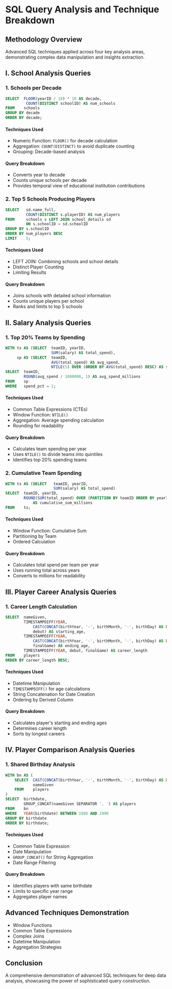 # SQL Query Analysis and Technique Breakdown

## Methodology Overview
Advanced SQL techniques applied across four key analysis areas, demonstrating complex data manipulation and insights extraction.

## I. School Analysis Queries

### 1. Schools per Decade
```sql
SELECT 	FLOOR(yearID / 10) * 10 AS decade, 
         COUNT(DISTINCT schoolID) AS num_schools
FROM	schools
GROUP BY decade
ORDER BY decade;
```
#### Techniques Used
- Numeric Function: `FLOOR()` for decade calculation
- Aggregation: `COUNT(DISTINCT)` to avoid duplicate counting
- Grouping: Decade-based analysis

#### Query Breakdown
- Converts year to decade
- Counts unique schools per decade
- Provides temporal view of educational institution contributions

### 2. Top 5 Schools Producing Players
```sql
SELECT	 sd.name_full, 
         COUNT(DISTINCT s.playerID) AS num_players
FROM	 schools s LEFT JOIN school_details sd
		 ON s.schoolID = sd.schoolID
GROUP BY s.schoolID
ORDER BY num_players DESC
LIMIT 	 5;
```
#### Techniques Used
- LEFT JOIN: Combining schools and school details
- Distinct Player Counting
- Limiting Results

#### Query Breakdown
- Joins schools with detailed school information
- Counts unique players per school
- Ranks and limits to top 5 schools

## II. Salary Analysis Queries

### 1. Top 20% Teams by Spending
```sql
WITH ts AS (SELECT 	teamID, yearID, 
                    SUM(salary) AS total_spend),
     sp AS (SELECT	teamID, 
                    AVG(total_spend) AS avg_spend,
					NTILE(5) OVER (ORDER BY AVG(total_spend) DESC) AS spend_pct)
SELECT	teamID, 
        ROUND(avg_spend / 1000000, 1) AS avg_spend_millions
FROM	sp
WHERE	spend_pct = 1;
```
#### Techniques Used
- Common Table Expressions (CTEs)
- Window Function: `NTILE()`
- Aggregation: Average spending calculation
- Rounding for readability

#### Query Breakdown
- Calculates team spending per year
- Uses `NTILE()` to divide teams into quintiles
- Identifies top 20% spending teams

### 2. Cumulative Team Spending
```sql
WITH ts AS (SELECT	 teamID, yearID, 
                     SUM(salary) AS total_spend)
SELECT	teamID, yearID,
		ROUND(SUM(total_spend) OVER (PARTITION BY teamID ORDER BY yearID) / 1000000, 1)
			AS cumulative_sum_millions
FROM	ts;
```
#### Techniques Used
- Window Function: Cumulative Sum
- Partitioning by Team
- Ordered Calculation

#### Query Breakdown
- Calculates total spend per team per year
- Uses running total across years
- Converts to millions for readability

## III. Player Career Analysis Queries

### 1. Career Length Calculation
```sql
SELECT 	nameGiven,
        TIMESTAMPDIFF(YEAR, 
            CAST(CONCAT(birthYear, '-', birthMonth, '-', birthDay) AS DATE), 
            debut) AS starting_age,
		TIMESTAMPDIFF(YEAR, 
            CAST(CONCAT(birthYear, '-', birthMonth, '-', birthDay) AS DATE), 
            finalGame) AS ending_age,
		TIMESTAMPDIFF(YEAR, debut, finalGame) AS career_length
FROM	players
ORDER BY career_length DESC;
```
#### Techniques Used
- Datetime Manipulation
- `TIMESTAMPDIFF()` for age calculations
- String Concatenation for Date Creation
- Ordering by Derived Column

#### Query Breakdown
- Calculates player's starting and ending ages
- Determines career length
- Sorts by longest careers

## IV. Player Comparison Analysis Queries

### 1. Shared Birthday Analysis
```sql
WITH bn AS (
    SELECT	CAST(CONCAT(birthYear, '-', birthMonth, '-', birthDay) AS DATE) AS birthdate,
			nameGiven
	FROM	players
)
SELECT	birthdate, 
        GROUP_CONCAT(nameGiven SEPARATOR ', ') AS players
FROM	bn
WHERE	YEAR(birthdate) BETWEEN 1980 AND 1990
GROUP BY birthdate
ORDER BY birthdate;
```
#### Techniques Used
- Common Table Expression
- Date Manipulation
- `GROUP_CONCAT()` for String Aggregation
- Date Range Filtering

#### Query Breakdown
- Identifies players with same birthdate
- Limits to specific year range
- Aggregates player names

## Advanced Techniques Demonstration
- Window Functions
- Common Table Expressions
- Complex Joins
- Datetime Manipulation
- Aggregation Strategies

## Conclusion
A comprehensive demonstration of advanced SQL techniques for deep data analysis, showcasing the power of sophisticated query construction.
